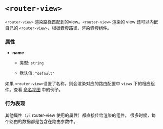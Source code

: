 # `<router-view>`

`<router-view>` 渲染路径匹配到的view。`<router-view>` 渲染的 view 还可以内嵌自己的 `<router-view>`，根据嵌套路径，渲染嵌套组件。

### 属性

- **name**

  - 类型: `string`

  - 默认值: `"default"`

如果 `<router-view>`设置了名称，则会渲染对应的路由配置中 `views` 下的相应组件。查看 [命名视图](../essentials/named-views.md) 中的例子。

### 行为表现

其他属性（非 router-view 使用的属性）都直接传给渲染的组件，
很多时候，每个路由的数据都是包含在路由参数中。

